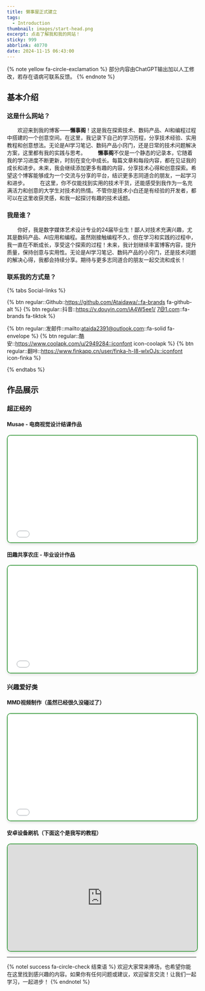 ```yaml
---
title: 懒事屋正式建立
tags:
  - Introduction
thumbnail: images/start-head.png
excerpt: 点击了解我和我的网站！
sticky: 999
abbrlink: 40770
date: 2024-11-15 06:43:00
---
```


{% note yellow fa-circle-exclamation %} 部分内容由ChatGPT输出加以人工修改，若存在语病可联系反馈。 {% endnote %}
## 基本介绍
### 这是什么网站？

　　欢迎来到我的博客——**懒事阁**！这是我在探索技术、数码产品、AI和编程过程中搭建的一个创意空间。在这里，我记录下自己的学习历程，分享技术经验、实用教程和创意想法。无论是AI学习笔记、数码产品小窍门，还是日常的技术问题解决方案，这里都有我的实践与思考。
　　**懒事阁**不仅是一个静态的记录本，它随着我的学习进度不断更新，时刻在变化中成长。每篇文章和每段内容，都在见证我的成长和进步。未来，我会继续添加更多有趣的内容，分享技术心得和创意探索。希望这个博客能够成为一个交流与分享的平台，结识更多志同道合的朋友，一起学习和进步。
　　在这里，你不仅能找到实用的技术干货，还能感受到我作为一名充满活力和创意的大学生对技术的热情。不管你是技术小白还是有经验的开发者，都可以在这里收获灵感，和我一起探讨有趣的技术话题。

### 我是谁？
　　你好，我是数字媒体艺术设计专业的24届毕业生！鄙人对技术充满兴趣，尤其是数码产品、AI应用和编程。虽然刚接触编程不久，但在学习和实践的过程中，我一直在不断成长，享受这个探索的过程！未来，我计划继续丰富博客内容，提升质量，保持创意与实用性。无论是AI学习笔记、数码产品的小窍门，还是技术问题的解决心得，我都会持续分享。期待与更多志同道合的朋友一起交流和成长！

### 联系我的方式是？
{% tabs Social-links %}
<!-- tab 公共 -->
{% btn regular::Github::https://github.com/Ataidawa/::fa-brands fa-github-alt %} {% btn regular::抖音::https://v.douyin.com/iA4W5ee1/ 7@1.com::fa-brands fa-tiktok %}
<!-- endtab -->
<!-- tab 私人 -->
 {% btn regular::发邮件::mailto:ataida2391@outlook.com::fa-solid fa-envelope %} {% btn regular::酷安::https://www.coolapk.com/u/2949284::iconfont icon-coolapk %} {% btn regular::翻咔::https://www.finkapp.cn/user/finka-h-I8-wlxOJs::iconfont icon-finka %}
<!-- endtab -->
{% endtabs %}

## 作品展示
### 超正经的
#### Musae - 电商视觉设计结课作品
<div style="position: relative; width: 100%; max-width: 800px; margin: 0 auto; aspect-ratio: 16 / 9; border: 2pt solid #43A047; border-radius: 10px; overflow: hidden; box-shadow: 0 4px 6px rgba(0, 0, 0, 0.1);"><iframe src="//player.bilibili.com/player.html?isOutside=true&aid=411822088&bvid=BV1ZV411Q7tR&cid=1419223204&p=1&autoplay=0" style="position: absolute; top: 0; left: 0; width: 100%; height: 100%;" frameborder="0" scrolling="no" allowfullscreen="true"></iframe></div>

#### 田趣共享农庄 - 毕业设计作品
<div style="position: relative; width: 100%; max-width: 800px; margin: 0 auto; aspect-ratio: 16 / 9; border: 2pt solid #43A047; border-radius: 10px; overflow: hidden; box-shadow: 0 4px 6px rgba(0, 0, 0, 0.1);">
    <iframe src="//player.bilibili.com/player.html?isOutside=true&aid=880908557&bvid=BV1vK4y167rz&cid=1397077410&p=1&autoplay=0" 
            style="position: absolute; top: 0; left: 0; width: 100%; height: 100%;" 
            frameborder="0" 
            scrolling="no" 
            allowfullscreen="true">
    </iframe>
</div>

### 兴趣爱好类
#### MMD视频制作（虽然已经很久没碰过了）
<div style="position: relative; width: 100%; max-width: 800px; margin: 0 auto; aspect-ratio: 16 / 9; border: 2pt solid #43A047; border-radius: 10px; overflow: hidden; box-shadow: 0 4px 6px rgba(0, 0, 0, 0.1);"><iframe src="//player.bilibili.com/player.html?isOutside=true&aid=870290873&bvid=BV1AV4y1174w&cid=1178461315&p=1&autoplay=0" style="position: absolute; top: 0; left: 0; width: 100%; height: 100%;" frameborder="0" scrolling="no" allowfullscreen="true"></iframe></div>

#### 安卓设备刷机（下面这个是我写的教程）
<div style="position: relative; width: 100%; max-width: 800px; margin: 0 auto; aspect-ratio: 16 / 9; border: 2pt solid #43A047; border-radius: 10px; overflow: hidden; box-shadow: 0 4px 6px rgba(0, 0, 0, 0.1);"><iframe src="https://kdocs.cn/l/cke7zj8L2Kps" style="position: absolute; top: 0; left: 0; width: 100%; height: 100%;" 
frameborder="0" scrolling="yes" allowfullscreen="true"></iframe></div>

---
{% notel success fa-circle-check 结束语 %}
欢迎大家常来捧场，也希望你能在这里找到感兴趣的内容。如果你有任何问题或建议，欢迎留言交流！让我们一起学习，一起进步！
{% endnotel %}